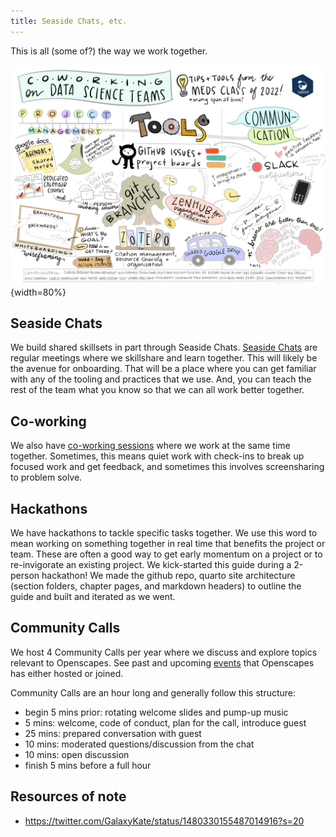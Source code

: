 ```yaml
---
title: Seaside Chats, etc.
---
```


This is all (some of?) the way we work together. 

![Artwork by Allison Horst for the MEDS program, this captures how we work too!](images/horst_MEDS_coworking.jpg){width=80%}

## Seaside Chats

We build shared skillsets in part through Seaside Chats. [Seaside Chats](https://www.openscapes.org/blog/2019/03/10/seaside-chats/) are regular meetings where we skillshare and learn together. This will likely be the avenue for onboarding. That will be a place where you can get familiar with any of the tooling and practices that we use. And, you can teach the rest of the team what you know so that we can all work better together.

## Co-working

We also have [co-working sessions](https://www.cscce.org/2020/02/04/online-co-working-partnerships-are-community-of-practice-in-action/) where we work at the same time together. Sometimes, this means quiet work with check-ins to break up focused work and get feedback, and sometimes this involves screensharing to problem solve. 

## Hackathons

We have hackathons to tackle specific tasks together. We use this word to mean working on something together in real time that benefits the project or team. These are often a good way to get early momentum on a project or to re-invigorate an existing project. We kick-started this guide during a 2-person hackathon! We made the github repo, quarto site architecture (section folders, chapter pages, and markdown headers) to outline the guide and built and iterated as we went.

## Community Calls

We host 4 Community Calls per year where we discuss and explore topics relevant to Openscapes. See past and upcoming [events](https://openscapes.github.io/events/#category:community_call) that Openscapes has either hosted or joined.

Community Calls are an hour long and generally follow this structure: 

- begin 5 mins prior: rotating welcome slides and pump-up music
- 5 mins: welcome, code of conduct, plan for the call, introduce guest
- 25 mins: prepared conversation with guest
- 10 mins: moderated questions/discussion from the chat
- 10 mins: open discussion
- finish 5 mins before a full hour 

## Resources of note

- https://twitter.com/GalaxyKate/status/1480330155487014916?s=20



